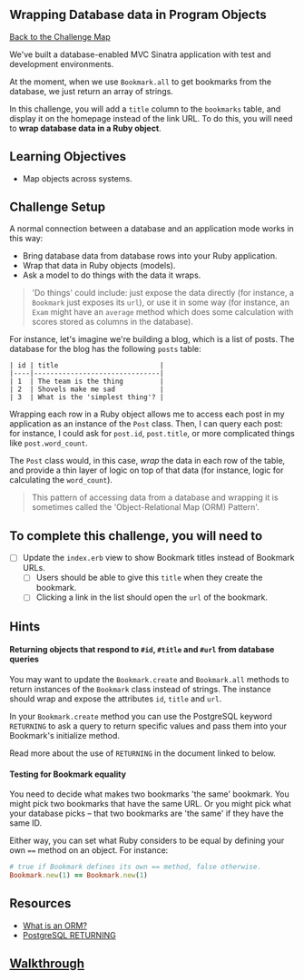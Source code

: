 ## Wrapping Database data in Program Objects

[Back to the Challenge Map](00_challenge_map.md#challenges)

We've built a database-enabled MVC Sinatra application with test and development environments.

At the moment, when we use `Bookmark.all` to get bookmarks from the database, we just return an array of strings.

In this challenge, you will add a `title` column to the `bookmarks` table, and display it on the homepage instead of the link URL. To do this, you will need to **wrap database data in a Ruby object**.

## Learning Objectives

* Map objects across systems.

## Challenge Setup

A normal connection between a database and an application mode works in this way:

- Bring database data from database rows into your Ruby application.
- Wrap that data in Ruby objects (models).
- Ask a model to do things with the data it wraps.

> 'Do things' could include: just expose the data directly (for instance, a `Bookmark` just exposes its `url`), or use it in some way (for instance, an `Exam` might have an `average` method which does some calculation with scores stored as columns in the database).

For instance, let's imagine we're building a blog, which is a list of posts. The database for the blog has the following `posts` table:

```
| id | title                         |
|----|-------------------------------|
| 1  | The team is the thing         |
| 2  | Shovels make me sad           |
| 3  | What is the 'simplest thing'? |
```

Wrapping each row in a Ruby object allows me to access each post in my application as an instance of the `Post` class. Then, I can query each post: for instance, I could ask for `post.id`, `post.title`, or more complicated things like `post.word_count`.

The `Post` class would, in this case, _wrap_ the data in each row of the table, and provide a thin layer of logic on top of that data (for instance, logic for calculating the `word_count`).

> This pattern of accessing data from a database and wrapping it is sometimes called the 'Object-Relational Map (ORM) Pattern'.

## To complete this challenge, you will need to

- [ ] Update the `index.erb` view to show Bookmark titles instead of Bookmark URLs.
  - [ ] Users should be able to give this `title` when they create the bookmark.
  - [ ] Clicking a link in the list should open the `url` of the bookmark.

## Hints

#### Returning objects that respond to `#id`, `#title` and `#url` from database queries

You may want to update the `Bookmark.create` and `Bookmark.all` methods to return instances of the `Bookmark` class instead of strings. The instance should wrap and expose the attributes `id`, `title` and `url`.

In your `Bookmark.create` method you can use the PostgreSQL keyword `RETURNING` to ask a query to return specific values and pass them into your Bookmark's initialize method.

Read more about the use of `RETURNING` in the document linked to below.

#### Testing for Bookmark equality

You need to decide what makes two bookmarks 'the same' bookmark. You might pick two bookmarks that have the same URL. Or you might pick what your database picks – that two bookmarks are 'the same' if they have the same ID.

Either way, you can set what Ruby considers to be equal by defining your own `==` method on an object. For instance:

```ruby
# true if Bookmark defines its own == method, false otherwise.
Bookmark.new(1) == Bookmark.new(1)
```

## Resources

* [What is an ORM?](https://stackoverflow.com/questions/1152299/what-is-an-object-relational-mapping-framework)
* [PostgreSQL RETURNING](https://www.postgresql.org/docs/9.5/static/dml-returning.html)

## [Walkthrough](walkthroughs/11.md)
